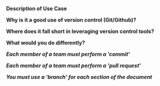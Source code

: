 **Description of Use Case**


**Why is it a good use of version control (Git/Github)?**


**Where does it fall short in leveraging version control tools?**


**What would you do differently?**


***Each member of a team must perform a 'commit'***


***Each member of a team must perform a 'pull request'***


***You must use a 'branch' for each section of the document***


